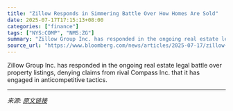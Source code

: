 ```yaml
---
title: "Zillow Responds in Simmering Battle Over How Homes Are Sold"
date: 2025-07-17T17:15:13+08:00
categories: ["finance"]
tags: ["NYS:COMP", "NMS:ZG"]
summary: "Zillow Group Inc. has responded in the ongoing real estate legal battle over property listings, denying claims from rival Compass Inc. that it has engaged in anticompetitive tactics."
source_url: "https://www.bloomberg.com/news/articles/2025-07-17/zillow-responds-in-simmering-legal-fight-over-how-homes-are-sold"
---
```


Zillow Group Inc. has responded in the ongoing real estate legal battle over property listings, denying claims from rival Compass Inc. that it has engaged in anticompetitive tactics.

---

*来源: [原文链接](https://www.bloomberg.com/news/articles/2025-07-17/zillow-responds-in-simmering-legal-fight-over-how-homes-are-sold)*
